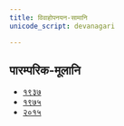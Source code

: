```yaml
---
title: विवाहोपनयन-सामानि
unicode_script: devanagari

---
```

## पारम्परिक-मूलानि

- [१९३७](https://archive.org/stream/sAmaveda-jaiminIya-paravastu-paramparA-docs/sAmaveda-paravastu-1937#mode/1up)
- [१९७५](https://archive.org/stream/sAmaveda-jaiminIya-paravastu-paramparA-docs/sAmaveda-paravastu-1975#mode/2up)
- [२०१५](https://archive.org/stream/sAmaveda-jaiminIya-paravastu-paramparA-docs/VIVAAHA%20UPANAYANA%20SAAMAANI#page/n3/mode/2up)

<div class="js_include" includetitle="true" newlevelforh1="2" unfilled url="../devaH/lokAntaram/sadasaspatim/"></div>
<div class="js_include" includetitle="true" newlevelforh1="2" unfilled url="../devaH/indraH/gauShUktam/"></div>
<div class="js_include" includetitle="true" newlevelforh1="2" unfilled url="../devaH/indraH/Ashva-sUktam/"></div>
<div class="js_include" includetitle="true" newlevelforh1="2" unfilled url="../devaH/indraH/vAmadevyam/"></div>
<div class="js_include" includetitle="true" newlevelforh1="2" unfilled url="../devaH/indraH/piba-somam/"></div>
<div class="js_include" includetitle="true" newlevelforh1="2" unfilled url="../devaH/agniH/yadvA/"></div>
<div class="js_include" includetitle="true" newlevelforh1="2" unfilled url="../devaH/agniH/IDiShva/"></div>
<div class="js_include" includetitle="true" newlevelforh1="2" unfilled url="../devaH/somaH/pavamAna/"></div>
<div class="js_include" includetitle="true" newlevelforh1="2" unfilled url="../devaH/indraH/archata-prArchata/"></div>
<div class="js_include" includetitle="true" newlevelforh1="2" unfilled url="../devaH/agniH/agna-AyAhi/"></div>
<div class="js_include" includetitle="true" newlevelforh1="2" unfilled url="../devaH/indraH/mArgIyavam/"></div>
<div class="js_include" includetitle="true" newlevelforh1="2" unfilled url="../devaH/indraH/krosham/"></div>
<div class="js_include" includetitle="true" newlevelforh1="2" unfilled url="../devaH/somaH/uchchA-te/"></div>
<div class="js_include" includetitle="true" newlevelforh1="2" unfilled url="../devaH/indraH/tava-tyan-naryam/"></div>
<div class="js_include" includetitle="true" newlevelforh1="2" unfilled url="../devaH/somaH/eShasya-dhArayA/"></div>
<div class="js_include" includetitle="true" newlevelforh1="2" unfilled url="../devaH/misc-devas/Aruhan/"></div>
<div class="js_include" includetitle="true" newlevelforh1="2" unfilled url="../devaH/lokAntaram/madhushchunidhanam/"></div>
<div class="js_include" includetitle="true" newlevelforh1="2" unfilled url="../devaH/somaH/sampA/"></div>
<div class="js_include" includetitle="true" newlevelforh1="2" unfilled url="../devaH/indraH/yad-dyAva-anjo-vairUpam/"></div>
<div class="js_include" includetitle="true" newlevelforh1="2" unfilled url="../devaH/indraH/indran-naro-nishvaset/"></div>
<div class="js_include" includetitle="true" newlevelforh1="2" unfilled url="../devaH/indraH/yajjAyathAH/"></div>
<div class="js_include" includetitle="true" newlevelforh1="2" unfilled url="../devaH/vAk/vAchovratam/"></div>
<div class="js_include" includetitle="true" newlevelforh1="2" unfilled url="../devaH/lokAntaram/unnayAmi/"></div>
<div class="js_include" includetitle="true" newlevelforh1="2" unfilled url="../devaH/agniH/namas-te-agne/"></div>
<div class="js_include" includetitle="true" newlevelforh1="2" unfilled url="../devaH/indraH/archantyarkam/"></div>
<div class="js_include" includetitle="true" newlevelforh1="2" unfilled url="../devaH/indraH/vAstoShpate/"></div> 